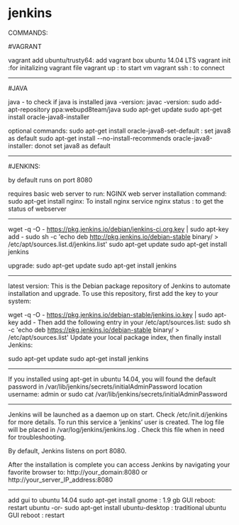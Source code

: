 # jenkins
COMMANDS:

#VAGRANT 

vagrant add ubuntu/trusty64: add vagrant box ubuntu 14.04 LTS
vagrant init :for initalizing vagrant file
vagrant up : to start vm
vagrant ssh : to connect
**********************************************************************************************
#JAVA

java - to check if java is installed
java -version:
javac -version: 
sudo add-apt-repository ppa:webupd8team/java
sudo apt-get update
sudo apt-get install oracle-java8-installer

optional commands:
sudo apt-get install oracle-java8-set-default : set java8 as default
sudo apt-get install --no-install-recommends oracle-java8-installer:  donot set java8 as default

****************************************************************************************************
#JENKINS:

by default runs on port 8080

requires basic web server to run:
NGINX web server installation command:
sudo apt-get install nginx: To install nginx
service nginx status : to get the status of webserver
********************************************************************
wget -q -O - https://pkg.jenkins.io/debian/jenkins-ci.org.key | sudo apt-key add -
sudo sh -c 'echo deb http://pkg.jenkins.io/debian-stable binary/ > /etc/apt/sources.list.d/jenkins.list'
sudo apt-get update
sudo apt-get install jenkins

upgrade:
sudo apt-get update
sudo apt-get install jenkins
**************************************************************************************************************
latest version:
This is the Debian package repository of Jenkins to automate installation and upgrade. To use this repository, first add the key to your system:

wget -q -O - https://pkg.jenkins.io/debian-stable/jenkins.io.key | sudo apt-key add -
Then add the following entry in your /etc/apt/sources.list:
sudo sh -c 'echo deb https://pkg.jenkins.io/debian-stable binary/ > /etc/apt/sources.list'
Update your local package index, then finally install Jenkins:

sudo apt-get update
sudo apt-get install jenkins

********************************************************
If you installed using apt-get in ubuntu 14.04, you will found the default password in /var/lib/jenkins/secrets/initialAdminPassword location username: admin 
or 
sudo cat /var/lib/jenkins/secrets/initialAdminPassword
********************************************************************************
Jenkins will be launched as a daemon up on start. Check /etc/init.d/jenkins for more details. To run this service a ‘jenkins’ user is created. The log file will be placed in /var/log/jenkins/jenkins.log . Check this file when in need for troubleshooting.

By default, Jenkins listens on port 8080.

After the installation is complete you can access Jenkins by navigating your favorite browser to: http://your_domain:8080 or http://your_server_IP_address:8080
*************************************************************************************************************************************************************
add gui to ubuntu 14.04
sudo apt-get install gnome : 1.9 gb GUI
reboot: restart ubuntu
-or-
sudo apt-get install ubuntu-desktop : traditional ubuntu GUI
reboot : restart 
